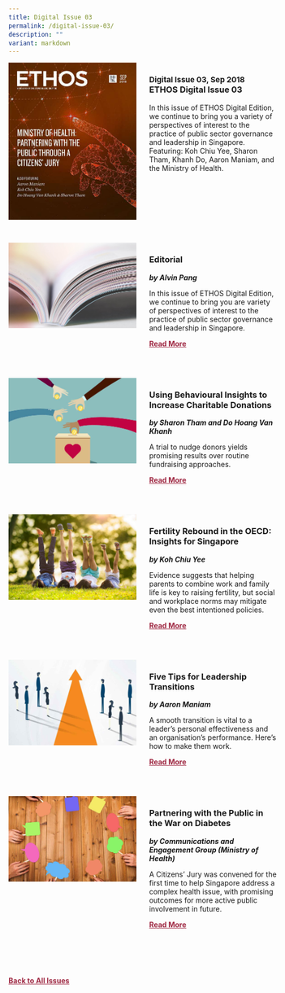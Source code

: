 ```yaml
---
title: Digital Issue 03
permalink: /digital-issue-03/
description: ""
variant: markdown
---
```

<style>

.back a
{
	color: #9f2943;
	font-weight: bold;
	}

.cat
   {
   font-size: 15px;
   }	
	

.button1 a
{
	color: #9f2943;
	font-weight:bold;
}
	

.grid-container {
	display: grid;
	grid-template-columns: 50% 50%;
	grid-column-gap: 5%;
	margin-bottom: 5%;
	}	
	
@media only screen and (max-width: 600px) {
	.grid-container {
		display: block;
	}
}	
</style>
<div class="grid-container">
        <div><img src="/images/Ethos_Images/Ethos_Digital_Issue_03/EthosDigital_Issuesep18_CoverResized.jpg"></div>
        <div><h3><span class="cat">Digital Issue 03, Sep 2018</span>
            <br>ETHOS Digital Issue 03</h3>	
            <p>In this issue of ETHOS Digital Edition, we continue to bring you a variety of perspectives of interest to the practice of public sector governance and leadership in Singapore. Featuring: Koh Chiu Yee, Sharon Tham, Khanh Do, Aaron Maniam, and the Ministry of Health.</p>
            
            
   <div class="button1"><a href=""></a></div></div>
    </div>
    
   <br>
    
<div class="grid-container">
        <div><img src="/images/Landing_Banner_Images/tile_editorial.jpg"></div>
        <div><h3>Editorial </h3>
            <b><i>by Alvin Pang</i></b>

                
  <p>In this issue of ETHOS Digital Edition, we continue to bring you are variety of perspectives of interest to the practice of public sector governance and leadership in Singapore.</p>	
            
<div class="button1"><a href="/digital-issue-03/editorial/">Read More</a></div> <br></div>
    </div>

 <br>   
<div class="grid-container">
        <div><img src="/images/Ethos_Images/Ethos_Digital_Issue_03/Article%201/D3_Teaser_Using%20BI%20to%20Increase%20Charitable%20Donations.jpg"></div>
        <div><h3>Using Behavioural Insights to Increase Charitable Donations</h3>
            <b><i>by Sharon Tham and Do Hoang Van Khanh</i></b>
            
<p>	
A trial to nudge donors yields promising results over routine fundraising approaches.
</p>	
            

					
<div class="button1"><a href="/digital-issue-03/using-behavioural-insights-to-increase-charitable-donations/">Read More</a></div><br></div>
    </div>
<br>
<div class="grid-container">
      <div><img src="/images/Ethos_Images/Ethos_Digital_Issue_03/Article%202/D3_Teaser_Fertility%20Rebound.jpg"></div>
        <div><h3>Fertility Rebound in the OECD: Insights for Singapore</h3>
            <b><i>by Koh Chiu Yee</i></b>
<p>	
Evidence suggests that helping parents to combine work and family life is key to raising fertility, but social and workplace norms may mitigate even the best intentioned policies.
</p>	
            
<div class="button1"><a href="/digital-issue-03/fertility-rebound-in-the-oecd-insights-for-singapore/">Read More</a></div><br></div>
    </div>
    
<br>    
<div class="grid-container">
        <div><img src="/images/Ethos_Images/Ethos_Digital_Issue_03/Article%203/D3_Teaser_Leadership%20Transitions.jpg"></div>
        <div><h3>Five Tips for Leadership Transitions</h3>
            <b><i>by Aaron Maniam</i></b>
            
<p>	
A smooth transition is vital to a leader’s personal effectiveness and an organisation’s performance. Here’s how to make them work.
</p>	
            
<div class="button1"><a href="/digital-issue-03/5-tips-for-leadership-transitions/">Read More</a></div><br></div>
    </div>
    
<br>    
<div class="grid-container">
        <div><img src="/images/Ethos_Images/Ethos_Digital_Issue_03/Article%204/D3_Teaser_War%20on%20Diabetes.jpg"></div>
        <div><h3>Partnering with the Public in the War on Diabetes</h3>
            <b><i>by Communications and Engagement Group (Ministry of Health)</i></b>
            
<p>	
A Citizens’ Jury was convened for the first time to help Singapore address a complex health issue, with promising outcomes for more active public involvement in future.	
</p>	
            
<div class="button1"><a href="/digital-issue-03/partnering-with-the-public-in-the-war-on-diabetes/">Read More</a></div><br></div>
    </div>
<br>



<br>
<br>
<div class="back">
<a href="/all-issues/">Back to All Issues</a>
</div>